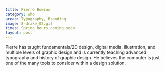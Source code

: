 ```yaml
---
title: Pierre Bowins
category: who
areas: Typography, Branding
image: 8-drake_02.gif
times: Spring hours coming soon
layout: post
---
```

Pierre has taught fundamentals/2D design, digital media, illustration, and multiple levels of graphic design and is currently teaching advanced typography and history of graphic design. He believes the computer is just one of the many tools to consider within a design solution.
